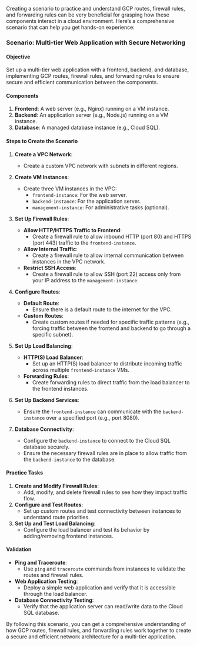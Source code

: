 Creating a scenario to practice and understand GCP routes, firewall rules, and forwarding rules can be very beneficial for grasping how these components interact in a cloud environment. Here’s a comprehensive scenario that can help you get hands-on experience:

### Scenario: Multi-tier Web Application with Secure Networking

#### Objective
Set up a multi-tier web application with a frontend, backend, and database, implementing GCP routes, firewall rules, and forwarding rules to ensure secure and efficient communication between the components.

#### Components
1. **Frontend**: A web server (e.g., Nginx) running on a VM instance.
2. **Backend**: An application server (e.g., Node.js) running on a VM instance.
3. **Database**: A managed database instance (e.g., Cloud SQL).

#### Steps to Create the Scenario

1. **Create a VPC Network**:
   - Create a custom VPC network with subnets in different regions.

2. **Create VM Instances**:
   - Create three VM instances in the VPC:
     - `frontend-instance`: For the web server.
     - `backend-instance`: For the application server.
     - `management-instance`: For administrative tasks (optional).

3. **Set Up Firewall Rules**:
   - **Allow HTTP/HTTPS Traffic to Frontend**:
     - Create a firewall rule to allow inbound HTTP (port 80) and HTTPS (port 443) traffic to the `frontend-instance`.
   - **Allow Internal Traffic**:
     - Create a firewall rule to allow internal communication between instances in the VPC network.
   - **Restrict SSH Access**:
     - Create a firewall rule to allow SSH (port 22) access only from your IP address to the `management-instance`.

4. **Configure Routes**:
   - **Default Route**:
     - Ensure there is a default route to the internet for the VPC.
   - **Custom Routes**:
     - Create custom routes if needed for specific traffic patterns (e.g., forcing traffic between the frontend and backend to go through a specific subnet).

5. **Set Up Load Balancing**:
   - **HTTP(S) Load Balancer**:
     - Set up an HTTP(S) load balancer to distribute incoming traffic across multiple `frontend-instance` VMs.
   - **Forwarding Rules**:
     - Create forwarding rules to direct traffic from the load balancer to the frontend instances.

6. **Set Up Backend Services**:
   - Ensure the `frontend-instance` can communicate with the `backend-instance` over a specified port (e.g., port 8080).

7. **Database Connectivity**:
   - Configure the `backend-instance` to connect to the Cloud SQL database securely.
   - Ensure the necessary firewall rules are in place to allow traffic from the `backend-instance` to the database.

#### Practice Tasks
1. **Create and Modify Firewall Rules**:
   - Add, modify, and delete firewall rules to see how they impact traffic flow.
2. **Configure and Test Routes**:
   - Set up custom routes and test connectivity between instances to understand route priorities.
3. **Set Up and Test Load Balancing**:
   - Configure the load balancer and test its behavior by adding/removing frontend instances.

#### Validation
- **Ping and Traceroute**:
  - Use `ping` and `traceroute` commands from instances to validate the routes and firewall rules.
- **Web Application Testing**:
  - Deploy a simple web application and verify that it is accessible through the load balancer.
- **Database Connectivity Testing**:
  - Verify that the application server can read/write data to the Cloud SQL database.

By following this scenario, you can get a comprehensive understanding of how GCP routes, firewall rules, and forwarding rules work together to create a secure and efficient network architecture for a multi-tier application.